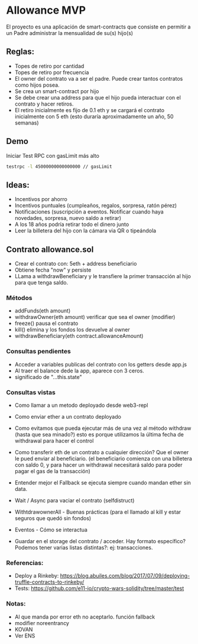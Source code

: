 # Allowance MVP
El proyecto es una aplicación de smart-contracts que consiste en permitir a un Padre administrar la mensualidad de su(s) hijo(s)


## Reglas:
- Topes de retiro por cantidad
- Topes de retiro por frecuencia
- El owner del contrato va a ser el padre. Puede crear tantos contratos como hijos posea.
- Se crea un smart-contract por hijo
- Se debe crear una address para que el hijo pueda interactuar con el contrato y hacer retiros.
- El retiro inicialmente es fijo de 0.1 eth y se cargará el contrato inicialmente con 5 eth (esto duraría aproximadamente un año, 50 semanas)

## Demo
Iniciar Test RPC con gasLimit más alto

```sh
testrpc -l 45000000000000000 // gasLimit
```


## Ideas:
- Incentivos por ahorro
- Incentivos puntuales (cumpleaños, regalos, sorpresa, ratón pérez)
- Notificaciones (suscripción a eventos. Notificar cuando haya novedades, sorpresa, nuevo saldo a retirar)
- A los 18 años podría retirar todo el dinero junto
- Leer la billetera del hijo con la cámara via QR o tipeándola


## Contrato allowance.sol
- Crear el contrato con: 5eth + address beneficiario
- Obtiene fecha "now" y persiste
- LLama a withdrawBeneficiary y le transfiere la primer transacción al hijo para que tenga saldo.

### Métodos
- addFunds(eth amount)
- withdrawOwner(eth amount) verificar que sea el owner (modifier)
- freeze() pausa el contrato
- kill() elimina y los fondos los devuelve al owner
- withdrawBeneficiary(eth contract.allowanceAmount)


### Consultas pendientes
- Acceder a variables publicas del contrato con los getters desde app.js
- Al traer el balance dede la app, aparece con 3 ceros.
- significado de "...this.state"

### Consultas vistas
- Como llamar a un metodo deployado desde web3-repl
- Como enviar ether a un contrato deployado
- Como evitamos que pueda ejecutar más de una vez al método withdraw (hasta que sea minado?) esto es porque utilizamos la última fecha de withdrawal para hacer el control 
- Como transferir eth de un contrato a cualquier dirección? Que el owner le pued enviar al beneficiario. (el beneficiario comienza con una billetera con saldo 0, y para hacer un withdrawal necesitará saldo para poder pagar el gas de la transacción)

- Entender mejor el Fallback se ejecuta siempre cuando mandan ether sin data.
- Wait / Async para vaciar el contrato (selfdistruct)
- WithtdrawownerAll - Buenas prácticas (para el llamado al kill y estar seguros que quedó sin fondos)
- Eventos - Cómo se interactua
- Guardar en el storage del contrato / acceder. Hay formato específico? Podemos tener varias listas distintas?: ej: transacciones.


### Referencias:
- Deploy a Rinkeby: https://blog.abuiles.com/blog/2017/07/09/deploying-truffle-contracts-to-rinkeby/
- Tests: https://github.com/e11-io/crypto-wars-solidity/tree/master/test


### Notas:
- Al que manda por error eth no aceptarlo. función fallback
- modifier noreentrancy
- KOVAN
- Ver ENS


